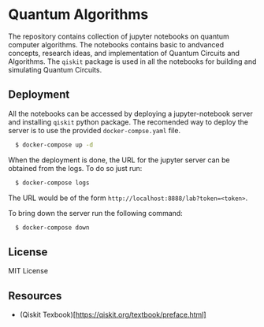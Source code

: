 # Quantum Algorithms

The repository contains collection of jupyter notebooks on quantum computer algorithms. The notebooks contains basic to andvanced concepts, research ideas, and implementation of Quantum Circuits and Algorithms. The `qiskit` package is used in all the notebooks for building and simulating Quantum Circuits.

## Deployment

All the notebooks can be accessed by deploying a jupyter-notebook server and installing `qiskit` python package. The recomended way to deploy the server is to use the provided `docker-compse.yaml` file.
```bash
  $ docker-compose up -d
```
When the deployment is done, the URL for the jupyter server can be obtained from the logs. To do so just run: 
```bash
  $ docker-compose logs
```
The URL would be of the form `http://localhost:8888/lab?token=<token>`.

To bring down the server run the following command:
```bash
  $ docker-compose down
```

## License

MIT License

## Resources

- (Qiskit Texbook)[https://qiskit.org/textbook/preface.html]

